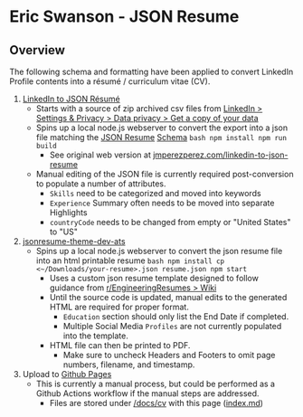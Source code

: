 # Eric Swanson - JSON Resume

## Overview

The following schema and formatting have been applied to convert LinkedIn Profile contents into a résumé / curriculum vitae (CV).

1. [LinkedIn to JSON Résumé](https://github.com/swanson8r/linkedin-to-json-resume)
   - Starts with a source of zip archived csv files from [LinkedIn > Settings & Privacy > Data privacy > Get a copy of your data](https://www.linkedin.com/mypreferences/d/download-my-data)
   - Spins up a local node.js webserver to convert the export into a json file matching the [JSON Resume](http://jsonresume.org) [Schema](https://jsonresume.org/schema)
         ```bash
         npm install
         npm run build
         ```
     - See original web version at [jmperezperez.com/linkedin-to-json-resume](https://jmperezperez.com/linkedin-to-json-resume/)
   - Manual editing of the JSON file is currently required post-conversion to populate a number of attributes.
     - `Skills` need to be categorized and moved into keywords
     - `Experience` Summary often needs to be moved into separate Highlights
     - `countryCode` needs to be changed from empty or "United States" to "US"
2. [jsonresume-theme-dev-ats](https://github.com/swanson8r/jsonresume-theme-dev-ats)
   - Spins up a local node.js webserver to convert the json resume file into an html printable resume
         ```bash
         npm install
         cp <~/Downloads/your-resume>.json resume.json
         npm start
         ```
     - Uses a custom json resume template designed to follow guidance from [r/EngineeringResumes > Wiki](https://www.reddit.com/r/EngineeringResumes/wiki/index/)
     - Until the source code is updated, manual edits to the generated HTML are required for proper format.
       - `Education` section should only list the End Date if completed.
       - Multiple Social Media `Profiles` are not currently populated into the template.
     - HTML file can then be printed to PDF.
       - Make sure to uncheck Headers and Footers to omit page numbers, filename, and timestamp.
3. Upload to [Github Pages](https://swanson8r.github.io/cv)
   - This is currently a manual process, but could be performed as a Github Actions workflow if the manual steps are addressed.
     - Files are stored under [/docs/cv](./) with this page ([index.md](./index.md))
